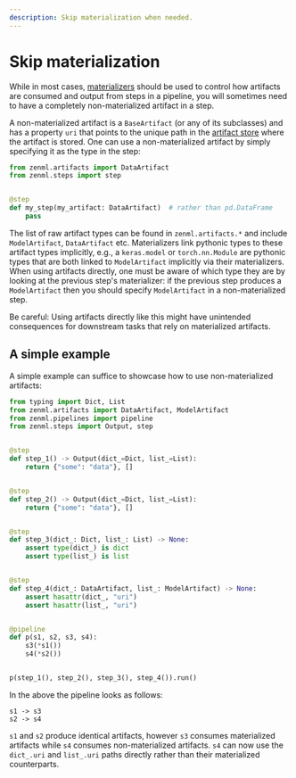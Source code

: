 ```yaml
---
description: Skip materialization when needed.
---
```


# Skip materialization

While in most cases, [materializers](../../developer-guide/materializer.md) should
be used to control
how artifacts are consumed and output from steps in a pipeline, you will
sometimes
need to have a completely non-materialized artifact in a step.

A non-materialized artifact is a `BaseArtifact` (or any of its subclasses) and
has a property `uri` that points
to the unique path in the [artifact store](../../introduction/core-concepts.md)
where the
artifact is stored. One can use a non-materialized artifact by simply specifying
it as the type in
the step:

```python
from zenml.artifacts import DataArtifact
from zenml.steps import step


@step
def my_step(my_artifact: DataArtifact)  # rather than pd.DataFrame
    pass
```

The list of raw artifact types can be found in `zenml.artifacts.*` and
include `ModelArtifact`, `DataArtifact` etc.
Materializers link pythonic types to these artifact types implicitly, e.g.,
a `keras.model` or `torch.nn.Module` are pythonic
types that are both linked to `ModelArtifact` implicitly via their
materializers. When using artifacts directly, one must
be aware of which type they are by looking at the previous step's materializer:
if the previous step produces a
`ModelArtifact` then you should specify `ModelArtifact` in a non-materialized
step.

Be careful: Using artifacts directly like this might have unintended
consequences for downstream
tasks that rely on materialized artifacts.

## A simple example

A simple example can suffice to showcase how to use non-materialized artifacts:

```python
from typing import Dict, List
from zenml.artifacts import DataArtifact, ModelArtifact
from zenml.pipelines import pipeline
from zenml.steps import Output, step


@step
def step_1() -> Output(dict_=Dict, list_=List):
    return {"some": "data"}, []


@step
def step_2() -> Output(dict_=Dict, list_=List):
    return {"some": "data"}, []


@step
def step_3(dict_: Dict, list_: List) -> None:
    assert type(dict_) is dict
    assert type(list_) is list


@step
def step_4(dict_: DataArtifact, list_: ModelArtifact) -> None:
    assert hasattr(dict_, "uri")
    assert hasattr(list_, "uri")


@pipeline
def p(s1, s2, s3, s4):
    s3(*s1())
    s4(*s2())


p(step_1(), step_2(), step_3(), step_4()).run()
```

In the above the pipeline looks as follows:

```shell
s1 -> s3 
s2 -> s4
```

`s1` and `s2` produce identical artifacts, however `s3` consumes materialized
artifacts
while `s4` consumes non-materialized artifacts. `s4` can now use the `dict_.uri`
and `list_.uri` paths directly rather than their materialized counterparts.
